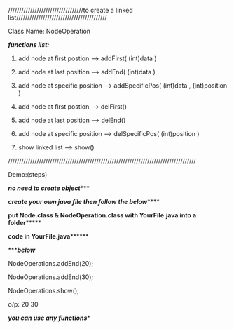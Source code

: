 //////////////////////////////////to create a linked list/////////////////////////////////////////

Class Name: NodeOperation


***functions list:***

1. add node at first postion --> 
                                    addFirst( (int)data )

2. add node at last position --> 
                                    addEnd( (int)data )

3. add node at specific position --> 
                                    addSpecificPos( (int)data , (int)position )

4. add node at first postion --> 
                                    delFirst()

5. add node at last position --> 
                                    delEnd()

6. add node at specific position --> 
                                    delSpecificPos( (int)position )

7. show linked list -->
                                    show() 

/////////////////////////////////////////////////////////////////////////////////////

Demo:(steps)

*********no need to create object************

*********create your own java file then follow the below*************

********put Node.class & NodeOperation.class with YourFile.java into a folder*************

********code in YourFile.java**************

********************below*****************

NodeOperations.addEnd(20);

NodeOperations.addEnd(30);

NodeOperations.show();

o/p:  20 30

*************you can use any functions**************

